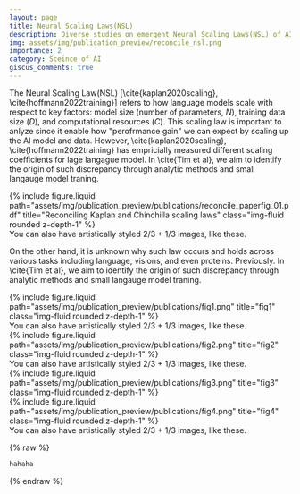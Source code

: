 ```yaml
---
layout: page
title: Neural Scaling Laws(NSL)
description: Diverse studies on emergent Neural Scaling Laws(NSL) of AI
img: assets/img/publication_preview/reconcile_nsl.png
importance: 2
category: Sceince of AI
giscus_comments: true
---
```


The Neural Scaling Law(NSL) [\cite{kaplan2020scaling}, \cite{hoffmann2022training}] refers to how language models scale with respect to key factors: model size (number of parameters, $N$), training data size ($D$), and computational resources ($C$). This scaling law is important to anlyze since it enable how "perofrmance gain" we can expect by scaling up the AI model and data.
However, \cite{kaplan2020scaling}, \cite{hoffmann2022training} has empricially measured different scaling coefficients for lage langague model.
In \cite{Tim et al}, we aim to identify the origin of such discrepancy through analytic methods and small langauge model traning.

<div class="row justify-content-sm-center">
    <div class="col-sm-8 mt-3 mt-md-0">
        {% include figure.liquid path="assets/img/publication_preview/publications/reconcile_paperfig_01.pdf" title="Reconciling Kaplan and Chinchilla scaling laws" class="img-fluid rounded z-depth-1" %}
    </div>
</div>
<div class="caption">
    You can also have artistically styled 2/3 + 1/3 images, like these.
</div>

On the other hand, it is unknown why such law occurs and holds across various tasks including language, visions, and even proteins. Previously.
In \cite{Tim et al}, we aim to identify the origin of such discrepancy through analytic methods and small langauge model traning.

<div class="row justify-content-sm-center">
    <div class="col-sm-8 mt-3 mt-md-0">
        {% include figure.liquid path="assets/img/publication_preview/publications/fig1.png" title="fig1" class="img-fluid rounded z-depth-1" %}
    </div>
</div>
<div class="caption">
    You can also have artistically styled 2/3 + 1/3 images, like these.
</div>

<div class="row justify-content-sm-center">
    <div class="col-sm-8 mt-3 mt-md-0">
        {% include figure.liquid path="assets/img/publication_preview/publications/fig2.png" title="fig2" class="img-fluid rounded z-depth-1" %}
    </div>
</div>
<div class="caption">
    You can also have artistically styled 2/3 + 1/3 images, like these.
</div>

<div class="row justify-content-sm-center">
    <div class="col-sm-8 mt-3 mt-md-0">
        {% include figure.liquid path="assets/img/publication_preview/publications/fig3.png" title="fig3" class="img-fluid rounded z-depth-1" %}
    </div>
    <div class="col-sm-8 mt-3 mt-md-0">
        {% include figure.liquid path="assets/img/publication_preview/publications/fig4.png" title="fig4" class="img-fluid rounded z-depth-1" %}
    </div>
</div>
<div class="caption">
    You can also have artistically styled 2/3 + 1/3 images, like these.
</div>


{% raw %}

```html
hahaha
```

{% endraw %}
